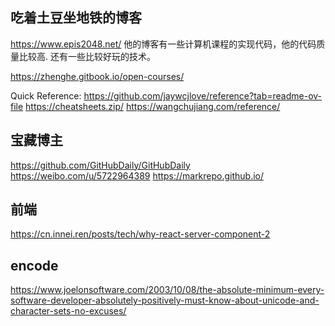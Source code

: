 ## 吃着土豆坐地铁的博客
https://www.epis2048.net/
他的博客有一些计算机课程的实现代码，他的代码质量比较高.  还有一些比较好玩的技术。

https://zhenghe.gitbook.io/open-courses/	

Quick Reference: 
https://github.com/jaywcjlove/reference?tab=readme-ov-file
https://cheatsheets.zip/ 
https://wangchujiang.com/reference/


## 宝藏博主
https://github.com/GitHubDaily/GitHubDaily
https://weibo.com/u/5722964389
https://markrepo.github.io/


## 前端
https://cn.innei.ren/posts/tech/why-react-server-component-2

## encode
https://www.joelonsoftware.com/2003/10/08/the-absolute-minimum-every-software-developer-absolutely-positively-must-know-about-unicode-and-character-sets-no-excuses/